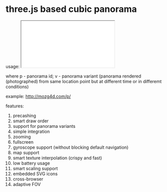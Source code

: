 # three.js based cubic panorama

usage: <iframe src="p.htm?p=2&v=3"></iframe>

where p - panorama id; v - panorama variant (panorama rendered (photographed) from same location point but at different time or in differemt conditions)

example: http://mozg4d.com/p/

features:
1. precashing
2. smart draw order
3. support for panorama variants
4. simple integration
5. zooming
6. fullscreen
7. gyroscope support (without blocking default navigation)
8. map support
9. smart texture interpolation (crispy and fast)
10. low battery usage
11. smart scaling support
12. embedded SVG icons
13. cross-browser
14. adaptive FOV
